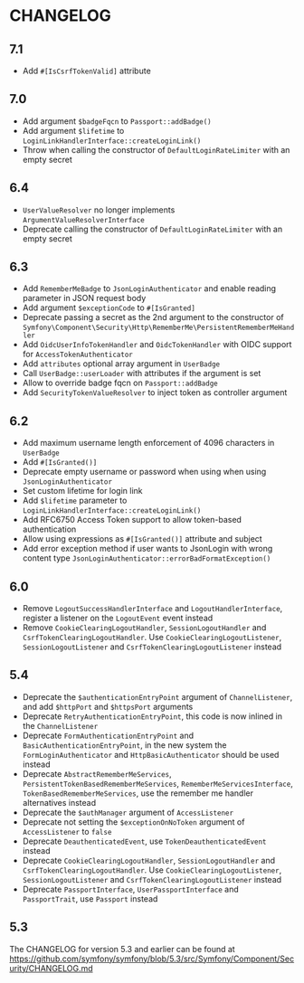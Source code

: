 CHANGELOG
=========

7.1
---

 * Add `#[IsCsrfTokenValid]` attribute

7.0
---

 * Add argument `$badgeFqcn` to `Passport::addBadge()`
 * Add argument `$lifetime` to `LoginLinkHandlerInterface::createLoginLink()`
 * Throw when calling the constructor of `DefaultLoginRateLimiter` with an empty secret

6.4
---

 * `UserValueResolver` no longer implements `ArgumentValueResolverInterface`
 * Deprecate calling the constructor of `DefaultLoginRateLimiter` with an empty secret

6.3
---

 * Add `RememberMeBadge` to `JsonLoginAuthenticator` and enable reading parameter in JSON request body
 * Add argument `$exceptionCode` to `#[IsGranted]`
 * Deprecate passing a secret as the 2nd argument to the constructor of `Symfony\Component\Security\Http\RememberMe\PersistentRememberMeHandler`
 * Add `OidcUserInfoTokenHandler` and `OidcTokenHandler` with OIDC support for `AccessTokenAuthenticator`
 * Add `attributes` optional array argument in `UserBadge`
 * Call `UserBadge::userLoader` with attributes if the argument is set
 * Allow to override badge fqcn on `Passport::addBadge`
 * Add `SecurityTokenValueResolver` to inject token as controller argument

6.2
---

 * Add maximum username length enforcement of 4096 characters in `UserBadge`
 * Add `#[IsGranted()]`
 * Deprecate empty username or password when using when using `JsonLoginAuthenticator`
 * Set custom lifetime for login link
 * Add `$lifetime` parameter to `LoginLinkHandlerInterface::createLoginLink()`
 * Add RFC6750 Access Token support to allow token-based authentication
 * Allow using expressions as `#[IsGranted()]` attribute and subject
 * Add error exception method if user wants to JsonLogin with wrong content type `JsonLoginAuthenticator::errorBadFormatException()`

6.0
---

 * Remove `LogoutSuccessHandlerInterface` and `LogoutHandlerInterface`, register a listener on the `LogoutEvent` event instead
 * Remove `CookieClearingLogoutHandler`, `SessionLogoutHandler` and `CsrfTokenClearingLogoutHandler`.
   Use `CookieClearingLogoutListener`, `SessionLogoutListener` and `CsrfTokenClearingLogoutListener` instead

5.4
---

 * Deprecate the `$authenticationEntryPoint` argument of `ChannelListener`, and add `$httpPort` and `$httpsPort` arguments
 * Deprecate `RetryAuthenticationEntryPoint`, this code is now inlined in the `ChannelListener`
 * Deprecate `FormAuthenticationEntryPoint` and `BasicAuthenticationEntryPoint`, in the new system the `FormLoginAuthenticator`
   and `HttpBasicAuthenticator` should be used instead
 * Deprecate `AbstractRememberMeServices`, `PersistentTokenBasedRememberMeServices`, `RememberMeServicesInterface`,
   `TokenBasedRememberMeServices`, use the remember me handler alternatives instead
 * Deprecate the `$authManager` argument of `AccessListener`
 * Deprecate not setting the `$exceptionOnNoToken` argument of `AccessListener` to `false`
 * Deprecate `DeauthenticatedEvent`, use `TokenDeauthenticatedEvent` instead
 * Deprecate `CookieClearingLogoutHandler`, `SessionLogoutHandler` and `CsrfTokenClearingLogoutHandler`.
   Use `CookieClearingLogoutListener`, `SessionLogoutListener` and `CsrfTokenClearingLogoutListener` instead
 * Deprecate `PassportInterface`, `UserPassportInterface` and `PassportTrait`, use `Passport` instead

5.3
---

The CHANGELOG for version 5.3 and earlier can be found at https://github.com/symfony/symfony/blob/5.3/src/Symfony/Component/Security/CHANGELOG.md
